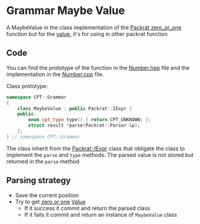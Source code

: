# Grammar Maybe Value

A MaybeValue in the class implementation of the [Packrat zero_or_one](../Packrat/ZeroOrOne.md) function but for the [value](Value.md), it's for using in other packrat function

## Code

You can find the prototype of the function in the [Number.hpp](../../../src/CPT/Grammar//Number.hpp) file and the implementation in the [Number.cpp](Number.cpp) file.

Class prototype:
```hpp
namespace CPT::Grammar
{
    class MaybeValue : public Packrat::IExpr {
    public:
        enum cpt_type type() { return CPT_UNKNOWN; };
        struct result *parse(Packrat::Parser &p);
    };
} // namespace CPT::Grammar
```

The class inherit from the [Packrat::IExpr](../Packrat/IExpr.md) class that obligate the class to implement the `parse` and `type` methods. The parsed value is not stored but returned in the `parse` method

## Parsing strategy

- Save the current position
- Try to get [zero or one](../Packrat/ZeroOrOne.md) [Value](Value.md)
    - If it success it commit and return the parsed class
    - If it fails it commit and return an instance of `MaybeValue` class
